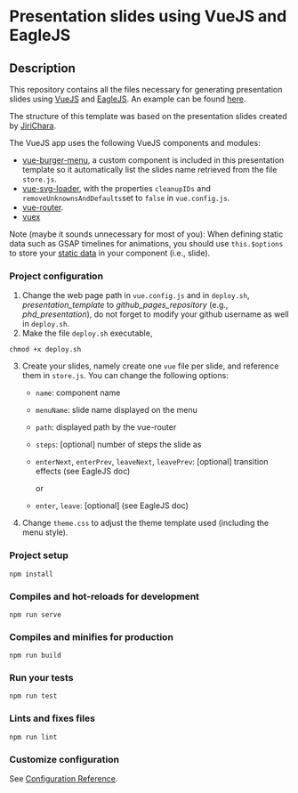 # Presentation slides using VueJS and EagleJS

## Description

This repository contains all the files necessary for generating presentation slides using [VueJS](https://vuejs.org/) and [EagleJS](https://github.com/Zulko/eagle.js). An example can be found [here](https://christian-nils.github.io/phd_presentation).

The structure of this template was based on the presentation slides created by [JiriChara](https://github.com/JiriChara/the-past-present-and-future-of-javascript).

The VueJS app uses the following VueJS components and modules:

* [vue-burger-menu](https://vue-burger-menu.netlify.com/), a custom component is included in this presentation template so it automatically list the slides name retrieved from the file `store.js`.
* [vue-svg-loader](https://vue-svg-loader.js.org/), with the properties `cleanupIDs` and `removeUnknownsAndDefaults`set to `false` in `vue.config.js`.
* [vue-router](https://router.vuejs.org/).
* [vuex](https://vuex.vuejs.org/)

Note (maybe it sounds unnecessary for most of you): When defining static data such as GSAP timelines for animations, you should use `this.$options` to store your [static data](https://stackoverflow.com/questions/45814507/how-to-set-a-component-non-reactive-data-in-vue-2) in your component (i.e., slide).

### Project configuration

1. Change the web page path in `vue.config.js` and in `deploy.sh`, _presentation_template_ to _github_pages_repository_ (e.g., _phd_presentation_), do not forget to modify your github username as well in `deploy.sh`.
2. Make the file `deploy.sh` executable,

```
chmod +x deploy.sh
```
3. Create your slides, namely create one `vue` file per slide, and reference them in `store.js`. You can change the following options:

    * `name`: component name
    * `menuName`: slide name displayed on the menu
    * `path`: displayed path by the vue-router
    * `steps`: [optional] number of steps the slide as
    * `enterNext`, `enterPrev`, `leaveNext`, `leavePrev`: [optional] transition effects (see EagleJS doc)
    
        or
    
    * `enter`, `leave`: [optional] (see EagleJS doc)

4. Change `theme.css` to adjust the theme template used (including the menu style).

### Project setup
```
npm install
```

### Compiles and hot-reloads for development
```
npm run serve
```

### Compiles and minifies for production
```
npm run build
```

### Run your tests
```
npm run test
```

### Lints and fixes files
```
npm run lint
```

### Customize configuration
See [Configuration Reference](https://cli.vuejs.org/config/).
